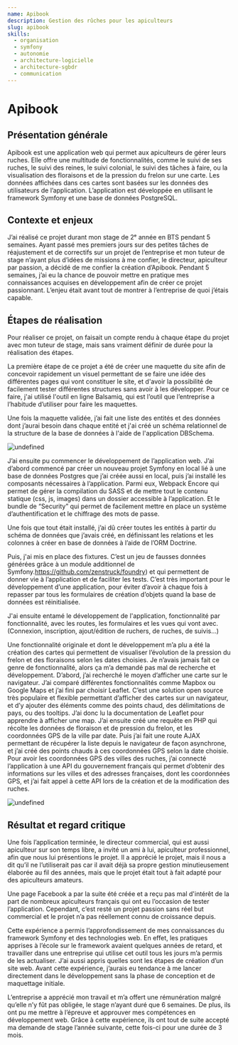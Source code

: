 ```yaml
---
name: Apibook
description: Gestion des rûches pour les apiculteurs
slug: apibook
skills:
  - organisation
  - symfony
  - autonomie
  - architecture-logicielle
  - architecture-sgbdr
  - communication
---
```


# Apibook

## Présentation générale

Apibook est une application web qui permet aux apiculteurs de gérer leurs ruches. Elle offre une multitude de fonctionnalités, comme le suivi de ses ruches, le suivi des reines, le suivi colonial, le suivi des tâches à faire, ou la visualisation des floraisons et de la pression du frelon sur une carte. Les données affichées dans ces cartes sont basées sur les données des utilisateurs de l’application. L’application est développée en utilisant le framework Symfony et une base de données PostgreSQL.

## Contexte et enjeux

J’ai réalisé ce projet durant mon stage de 2ᵉ année en BTS pendant 5 semaines. Ayant passé mes premiers jours sur des petites tâches de réajustement et de correctifs sur un projet de l’entreprise et mon tuteur de stage n’ayant plus d’idées de missions à me confier, le directeur, apiculteur par passion, a décidé de me confier la création d’Apibook. Pendant 5 semaines, j’ai eu la chance de pouvoir mettre en pratique mes connaissances acquises en développement afin de créer ce projet passionnant. L’enjeu était avant tout de montrer à l’entreprise de quoi j’étais capable.

## Étapes de réalisation

Pour réaliser ce projet, on faisait un compte rendu à chaque étape du projet avec mon tuteur de stage, mais sans vraiment définir de durée pour la réalisation des étapes.

La première étape de ce projet a été de créer une maquette du site afin de concevoir rapidement un visuel permettant de se faire une idée des différentes pages qui vont constituer le site, et d'avoir la possibilité de facilement tester différentes structures sans avoir à les développer. Pour ce faire, j'ai utilisé l'outil en ligne Balsamiq, qui est l’outil que l’entreprise a l’habitude d’utiliser pour faire les maquettes.

Une fois la maquette validée, j’ai fait une liste des entités et des données dont j’aurai besoin dans chaque entité et j'ai créé un schéma relationnel de la structure de la base de données à l'aide de l'application DBSchema.

![undefined](https://lh7-rt.googleusercontent.com/docsz/AD_4nXdYhZi8c2rDOZH5ckw0zVNIwYblDK_xbChq9_7hOjlP0d-ecBF4VFx7tSoauADmt29Tq0Ni2iK-hRoTurLyxsQ69Tydi0X-XP1tzCpYLrtfvm916LnKSDxy1IRKt7TEhCJJnUgWSw?key=lyo5y9kRlNtOtrkWP5eqmA)

J’ai ensuite pu commencer le développement de l’application web. J’ai d’abord commencé par créer un nouveau projet Symfony en local lié à une base de données Postgres que j’ai créée aussi en local, puis j’ai installé les composants nécessaires à l’application. Parmi eux, Webpack Encore qui permet de gérer la compilation du SASS et de mettre tout le contenu statique (css, js, images) dans un dossier accessible à l’application. Et le bundle de “Security” qui permet de facilement mettre en place un système d’authentification et le chiffrage des mots de passe.

Une fois que tout était installé, j’ai dû créer toutes les entités à partir du schéma de données que j’avais créé, en définissant les relations et les colonnes à créer en base de données à l’aide de l’ORM Doctrine.

Puis, j'ai mis en place des fixtures. C’est un jeu de fausses données générées grâce à un module additionnel de Symfony.<https://github.com/zenstruck/foundry>) et qui permettent de donner vie à l’application et de faciliter les tests. C’est très important pour le développement d’une application, pour éviter d’avoir à chaque fois à repasser par tous les formulaires de création d’objets quand la base de données est réinitialisée.

J'ai ensuite entamé le développement de l'application, fonctionnalité par fonctionnalité, avec les routes, les formulaires et les vues qui vont avec. (Connexion, inscription, ajout/édition de ruchers, de ruches, de suivis…)

Une fonctionnalité originale et dont le développement m’a plu a été la création des cartes qui permettent de visualiser l’évolution de la pression du frelon et des floraisons selon les dates choisies. Je n’avais jamais fait ce genre de fonctionnalité, alors ça m’a demandé pas mal de recherche et développement. D’abord, j’ai recherché le moyen d’afficher une carte sur le navigateur. J’ai comparé différentes fonctionnalités comme Mapbox ou Google Maps et j’ai fini par choisir Leaflet. C’est une solution open source très populaire et flexible permettant d’afficher des cartes sur un navigateur, et d’y ajouter des éléments comme des points chaud, des délimitations de pays, ou des tooltips. J’ai donc lu la documentation de Leaflet pour apprendre à afficher une map. J’ai ensuite créé une requête en PHP qui récolte les données de floraison et de pression du frelon, et les coordonnées GPS de la ville par date. Puis j’ai fait une route AJAX permettant de récupérer la liste depuis le navigateur de façon asynchrone, et j’ai créé des points chauds à ces coordonnées GPS selon la date choisie. Pour avoir les coordonnées GPS des villes des ruches, j’ai connecté l’application à une API du gouvernement français qui permet d’obtenir des informations sur les villes et des adresses françaises, dont les coordonnées GPS, et j’ai fait appel à cette API lors de la création et de la modification des ruches.

![undefined](https://lh7-rt.googleusercontent.com/docsz/AD_4nXfLoUEgfJeKsAVGxV9Xf94pnqa8K9p_Dzx-d6O2EkKKL7vk_z4B_1Z_mhEpE5Nw8je8kdTlnqTS8AxqVO5KkUUepsMKGlydN9ZTaDAYYX8exqE2QfJtwSebKVXZ0TEwqgsOIySU?key=lyo5y9kRlNtOtrkWP5eqmA)

## Résultat et regard critique

Une fois l’application terminée, le directeur commercial, qui est aussi apiculteur sur son temps libre, a invité un ami à lui, apiculteur professionnel, afin que nous lui présentions le projet. Il a apprécié le projet, mais il nous a dit qu’il ne l’utiliserait pas car il avait déjà sa propre gestion minutieusement élaborée au fil des années, mais que le projet était tout à fait adapté pour des apiculteurs amateurs.

Une page Facebook a par la suite été créée et a reçu pas mal d'intérêt de la part de nombreux apiculteurs français qui ont eu l’occasion de tester l’application. Cependant, c’est resté un projet passion sans réel but commercial et le projet n’a pas réellement connu de croissance depuis.

Cette expérience a permis l’approfondissement de mes connaissances du framework Symfony et des technologies web. En effet, les pratiques apprises à l’école sur le framework avaient quelques années de retard, et travailler dans une entreprise qui utilise cet outil tous les jours m’a permis de les actualiser. J’ai aussi appris quelles sont les étapes de création d’un site web. Avant cette expérience, j’aurais eu tendance à me lancer directement dans le développement sans la phase de conception et de maquettage initiale.

L’entreprise a apprécié mon travail et m’a offert une rémunération malgré qu’elle n’y fût pas obligée, le stage n’ayant duré que 6 semaines. De plus, ils ont pu me mettre à l’épreuve et approuver mes compétences en développement web. Grâce à cette expérience, ils ont tout de suite accepté ma demande de stage l’année suivante, cette fois-ci pour une durée de 3 mois.
